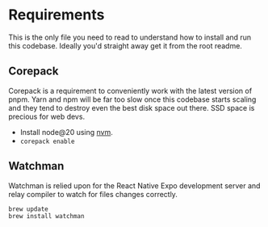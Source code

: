 # Requirements

This is the only file you need to read to understand how to install and run this codebase. Ideally you'd straight away get it from the root readme.

## Corepack

Corepack is a requirement to conveniently work with the latest version of pnpm. Yarn and npm will be far too slow once this codebase starts scaling and they tend to destroy even the best disk space out there. SSD space is precious for web devs.

- Install node@20 using [nvm](https://github.com/nvm-sh/nvm).
- `corepack enable`

## Watchman

Watchman is relied upon for the React Native Expo development server and relay compiler to watch for files changes correctly.

```bash
brew update
brew install watchman
```
